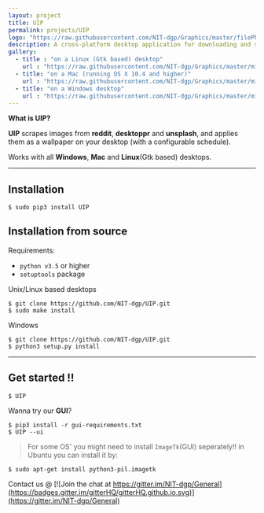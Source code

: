 ```yaml
---
layout: project
title: UIP
permalink: projects/UIP
logo: "https://raw.githubusercontent.com/NIT-dgp/Graphics/master/filePNG/UIP/UIP_logo_v4.png"
description: A cross-platform desktop application for downloading and scheduling wallpapers.
gallery:
  - title : "on a Linux (Gtk based) desktop"
    url : "https://raw.githubusercontent.com/NIT-dgp/Graphics/master/misc/gnome_wallpaper.png"
  - title: "on a Mac (running OS X 10.4 and higher)"
    url : "https://raw.githubusercontent.com/NIT-dgp/Graphics/master/misc/mac_wallpaper.png"
  - title: "on a Windows desktop"
    url : "https://raw.githubusercontent.com/NIT-dgp/Graphics/master/misc/win_wallpaper.png"
---
```


**What is UIP?**

**UIP** scrapes images from **reddit**, **desktoppr** and **unsplash**, and
applies them as a wallpaper on your desktop (with a configurable schedule).

Works with all **Windows**, **Mac** and **Linux**(Gtk based) desktops.

***

Installation
------------
```
$ sudo pip3 install UIP
```

Installation from source
------------------------
Requirements:

- `python v3.5` or higher
- `setuptools` package


Unix/Linux based desktops

```
$ git clone https://github.com/NIT-dgp/UIP.git
$ sudo make install
```

Windows

```
$ git clone https://github.com/NIT-dgp/UIP.git
$ python3 setup.py install
```

***

Get started !!
--------------
```
$ UIP
```

Wanna try our **GUI**?

```
$ pip3 install -r gui-requirements.txt
$ UIP --ui
```

>For some OS' you might need to install `ImageTk`(GUI)
seperately!!
>in Ubuntu you can install it by:

```
$ sudo apt-get install python3-pil.imagetk
```

Contact us @ [![Join the chat at https://gitter.im/NIT-dgp/General](https://badges.gitter.im/gitterHQ/gitterHQ.github.io.svg)](https://gitter.im/NIT-dgp/General)
